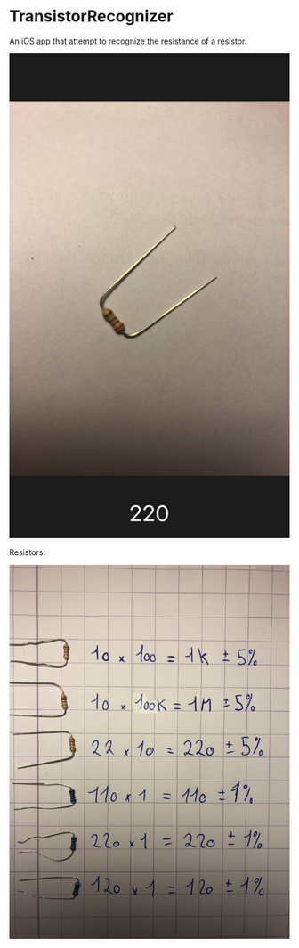 # TransistorRecognizer

An iOS app that attempt to recognize the resistance of a resistor.

![alt text](https://github.com/c-chapellier/TransistorRecognizer/blob/main/Data/Pictures/Example.png)

Resistors:

![alt text](https://github.com/c-chapellier/TransistorRecognizer/blob/main/Data/Pictures/ResistorsManaged.jpeg)

